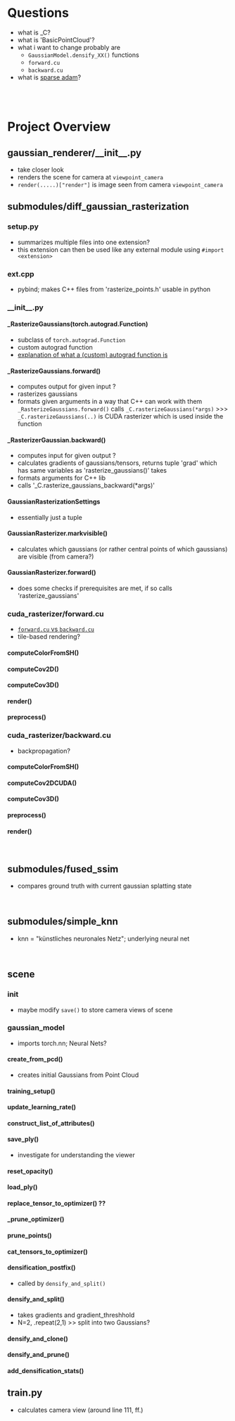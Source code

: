 # Questions 
- what is _C?
- what is 'BasicPointCloud'?
- what i want to change probably are 
  - ``GaussianModel.densify_XX()`` functions
  - ``forward.cu`` 
  - ``backward.cu``
- what is [sparse adam](https://youtu.be/MD2fYip6QsQ?si=SMl8A8t1ycWLg237)?

<br> <br>

# Project Overview

## gaussian_renderer/\_\_init__.py
- take closer look
- renders the scene for camera at ``viewpoint_camera``
- ``render(.....)["render"]`` is image seen from camera ``viewpoint_camera``

## submodules/diff_gaussian_rasterization
### setup.py
- summarizes multiple files into one extension?
- this extension can then be used like any external module using ```#import <extension>```

### ext.cpp
- pybind; makes C++ files from 'rasterize_points.h' usable in python

### \_\_init__.py

#### _RasterizeGaussians(torch.autograd.Function)
- subclass of ```torch.autograd.Function```
- custom autograd function
- [explanation of what a (custom) autograd function is](https://brsoff.github.io/tutorials/beginner/examples_autograd/two_layer_net_custom_function.html)

#### _RasterizeGaussians.forward()
- computes output for given input ?
- rasterizes gaussians
- formats given arguments in a way that C++ can work with them  
```_RasterizeGaussians.forward()``` calls ```_C.rasterizeGaussians(*args)``` >>> ```_C.rasterizeGaussians(..)``` is CUDA rasterizer which is used inside the function

#### _RasterizerGaussian.backward()
- computes input for given output ?
- calculates gradients of gaussians/tensors, returns tuple 'grad' which has same variables as 'rasterize_gaussians()' takes
- formats arguments for C++ lib
- calls '_C.rasterize_gaussians_backward(*args)'

#### GaussianRasterizationSettings
- essentially just a tuple

#### GaussianRasterizer.markvisible()
- calculates which gaussians (or rather central points of which gaussians) are visible (from camera?)

#### GaussianRasterizer.forward()
- does some checks if prerequisites are met, if so calls 'rasterize_gaussians'

### cuda_rasterizer/forward.cu
- [``forward.cu`` vs ``backward.cu``](https://sandokim.github.io/cuda/cuda-rasterizer-foward-cu-backward-cu/)
- tile-based rendering?

#### computeColorFromSH()

#### computeCov2D()

#### computeCov3D()

#### render()

#### preprocess()

### cuda_rasterizer/backward.cu
- backpropagation?

#### computeColorFromSH()

#### computeCov2DCUDA()

#### computeCov3D()

#### preprocess()

#### render()

<br>

## submodules/fused_ssim
- compares ground truth with current gaussian splatting state

<br>

## submodules/simple_knn
- knn = "künstliches neuronales Netz"; underlying neural net

<br>

## scene
### __init__
- maybe modify `save()` to store camera views of scene

### gaussian_model
- imports torch.nn; Neural Nets?

#### create_from_pcd()
- creates initial Gaussians from Point Cloud 

#### training_setup()

#### update_learning_rate()

#### construct_list_of_attributes()

#### save_ply()
- investigate for understanding the viewer

#### reset_opacity()

#### load_ply()

#### replace_tensor_to_optimizer() ??

#### _prune_optimizer()

#### prune_points()

#### cat_tensors_to_optimizer()

#### densification_postfix()  
- called by ```densify_and_split()```

#### densify_and_split()
- takes gradients and gradient_threshhold
- N=2, .repeat(2,1) >> split into two Gaussians?

#### densify_and_clone()

#### densify_and_prune()

#### add_densification_stats()

## train.py
- calculates camera view (around line 111, ff.)